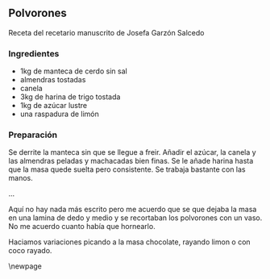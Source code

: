 ## Polvorones

Receta del recetario manuscrito de Josefa Garzón Salcedo

### Ingredientes

- 1kg de manteca de cerdo sin sal
- almendras tostadas
- canela
- 3kg de harina de trigo tostada
- 1kg de azúcar lustre
- una raspadura de limón

### Preparación

Se derrite la manteca sin que se llegue a freir.
Añadir el azúcar, la canela y las almendras peladas y machacadas bien finas.
Se le añade harina hasta que la masa quede suelta pero consistente.
Se trabaja bastante con las manos.

...

Aquí no hay nada más escrito pero me acuerdo que se que dejaba la masa
en una lamina de dedo y medio y se recortaban los polvorones con un vaso.
No me acuerdo cuanto había que hornearlo.

Haciamos variaciones picando a la masa chocolate, rayando limon o con coco rayado.

\newpage
